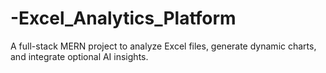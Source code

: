 # -Excel_Analytics_Platform
A full-stack MERN project to analyze Excel files, generate dynamic charts, and integrate optional AI insights.
